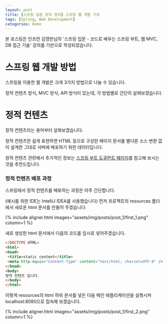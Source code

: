 ```yaml
---
layout: post
title: [스프링 입문 강의 정리] 스프링 웹 개발 기초
tags: [Spring, Web Development]
categories: Demo
---
```


본 포스팅은 인프런 김영한님의 '스프링 입문 - 코드로 배우는 스프링 부트, 웹 MVC, DB 접근 기술' 강의를 기반으로 작성되었습니다.

# 스프링 웹 개발 방법

스프링을 이용한 웹 개발은 크게 3가지 방법으로 나눌 수 있습니다.

정적 컨텐츠 방식, MVC 방식, API 방식이 있는데, 각 방법별로 간단히 살펴보겠습니다.

# 정적 컨텐츠

정적 컨텐츠라는 용어부터 살펴보겠습니다.

정적 컨텐츠란 쉽게 표현하면 HTML 등으로 구성한 페이지 문서를 별다른 소스 변환 없이 설계한 그대로 서버에 배포하기 위한 데이터입니다.

정적 컨텐츠 관련해서 추가적인 정보는 [스프링 부트 도큐먼트 페이지](https://docs.spring.io/spring-boot/docs/2.3.1.RELEASE/reference/html/spring-boot-features.html#boot-features-spring-mvc-static-content)를 참고해 보시는 것을 추천드립니다.

### 정적 컨텐츠 배포 과정

스프링에서 정적 컨텐츠를 배포하는 과정은 아주 간단합니다.

(예시를 위한 IDE는 IntelliJ IDEA를 사용했습니다)
먼저 프로젝트의 resources 폴더에서 새로운 html 문서를 만들어 주겠습니다.

{% include aligner.html images="assets/img/posts/post_1/first_1.png" column=1 %}

새로 생성한 html 문서에서 다음의 코드를 임시로 넣어주겠습니다.

```html
<!DOCTYPE HTML>
<html>
<head>
 <title>static content</title>
 <meta http-equiv="Content-Type" content="text/html; charset=UTF-8" />
</head>
<body>
정적 컨텐츠 입니다.
</body>
</html>
```

이렇게 resources의 html 하위 문서를 넣은 다음 메인 애플리케이션을 실행시켜 localhost:8080으로 접속해 보겠습니다.

{% include aligner.html images="assets/img/posts/post_1/first_2.png" column=1 %}